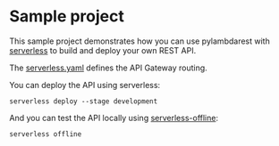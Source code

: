 # Sample project

This sample project demonstrates how you can use pylambdarest with [serverless](https://serverless.com/) to build and deploy your own REST API.

The [serverless.yaml](./serverless.yaml) defines the API Gateway routing.

You can deploy the API using serverless:

```
serverless deploy --stage development
```

And you can test the API locally using [serverless-offline](https://github.com/dherault/serverless-offline):

```
serverless offline
```
